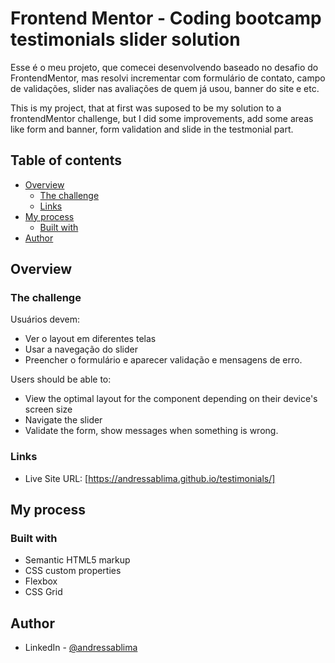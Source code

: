 # Frontend Mentor - Coding bootcamp testimonials slider solution

Esse é o meu projeto, que comecei desenvolvendo baseado no desafio do FrontendMentor, mas resolvi incrementar com formulário de contato, campo de validações, slider nas avaliações de quem já usou, banner do site e etc. 

This is my project, that at first was suposed to be my solution to a frontendMentor challenge, but I did some improvements, add some areas like form and banner, form validation and slide in the testmonial part.

## Table of contents

- [Overview](#overview)
  - [The challenge](#the-challenge)
  - [Links](#links)
- [My process](#my-process)
  - [Built with](#built-with)
- [Author](#author)


## Overview

### The challenge
Usuários devem:

- Ver o layout em diferentes telas
- Usar a navegação do slider
- Preencher o formulário e aparecer validação e mensagens de erro.

Users should be able to:

- View the optimal layout for the component depending on their device's screen size
- Navigate the slider
- Validate the form, show messages when something is wrong.

### Links

- Live Site URL: [https://andressablima.github.io/testimonials/]

## My process

### Built with

- Semantic HTML5 markup
- CSS custom properties
- Flexbox
- CSS Grid

## Author

- LinkedIn - [@andressablima](https://www.linkedin.com/in/andressablima/)

